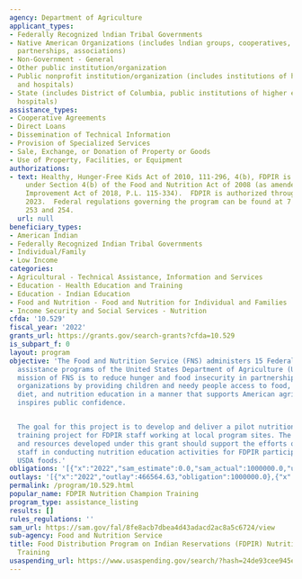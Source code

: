```yaml
---
agency: Department of Agriculture
applicant_types:
- Federally Recognized lndian Tribal Governments
- Native American Organizations (includes lndian groups, cooperatives, corporations,
  partnerships, associations)
- Non-Government - General
- Other public institution/organization
- Public nonprofit institution/organization (includes institutions of higher education
  and hospitals)
- State (includes District of Columbia, public institutions of higher education and
  hospitals)
assistance_types:
- Cooperative Agreements
- Direct Loans
- Dissemination of Technical Information
- Provision of Specialized Services
- Sale, Exchange, or Donation of Property or Goods
- Use of Property, Facilities, or Equipment
authorizations:
- text: Healthy, Hunger-Free Kids Act of 2010, 111-296, 4(b), FDPIR is authorized
    under Section 4(b) of the Food and Nutrition Act of 2008 (as amended in the Agriculture
    Improvement Act of 2018, P.L. 115-334).  FDPIR is authorized through fiscal year
    2023.  Federal regulations governing the program can be found at 7 CFR Parts 250,
    253 and 254.
  url: null
beneficiary_types:
- American Indian
- Federally Recognized Indian Tribal Governments
- Individual/Family
- Low Income
categories:
- Agricultural - Technical Assistance, Information and Services
- Education - Health Education and Training
- Education - Indian Education
- Food and Nutrition - Food and Nutrition for Individual and Families
- Income Security and Social Services - Nutrition
cfda: '10.529'
fiscal_year: '2022'
grants_url: https://grants.gov/search-grants?cfda=10.529
is_subpart_f: 0
layout: program
objective: 'The Food and Nutrition Service (FNS) administers 15 Federal nutrition
  assistance programs of the United States Department of Agriculture (USDA).  The
  mission of FNS is to reduce hunger and food insecurity in partnership with cooperating
  organizations by providing children and needy people access to food, a healthful
  diet, and nutrition education in a manner that supports American agriculture and
  inspires public confidence.


  The goal for this project is to develop and deliver a pilot nutrition paraprofessional
  training project for FDPIR staff working at local program sites. The training tools
  and resources developed under this grant should support the efforts of FDPIR local
  staff in conducting nutrition education activities for FDPIR participants who receive
  USDA foods.'
obligations: '[{"x":"2022","sam_estimate":0.0,"sam_actual":1000000.0,"usa_spending_actual":1000000.0},{"x":"2023","sam_estimate":0.0,"sam_actual":0.0,"usa_spending_actual":0.0},{"x":"2024","sam_estimate":0.0,"sam_actual":0.0,"usa_spending_actual":2400000.0}]'
outlays: '[{"x":"2022","outlay":466564.63,"obligation":1000000.0},{"x":"2023","outlay":0.0,"obligation":0.0},{"x":"2024","outlay":0.0,"obligation":2400000.0}]'
permalink: /program/10.529.html
popular_name: FDPIR Nutrition Champion Training
program_type: assistance_listing
results: []
rules_regulations: ''
sam_url: https://sam.gov/fal/8fe8acb7dbea4d43adacd2ac8a5c6724/view
sub-agency: Food and Nutrition Service
title: Food Distribution Program on Indian Reservations (FDPIR) Nutrition Paraprofessional
  Training
usaspending_url: https://www.usaspending.gov/search/?hash=24de93cee945e96fd7c8e10046480fc1
---
```

